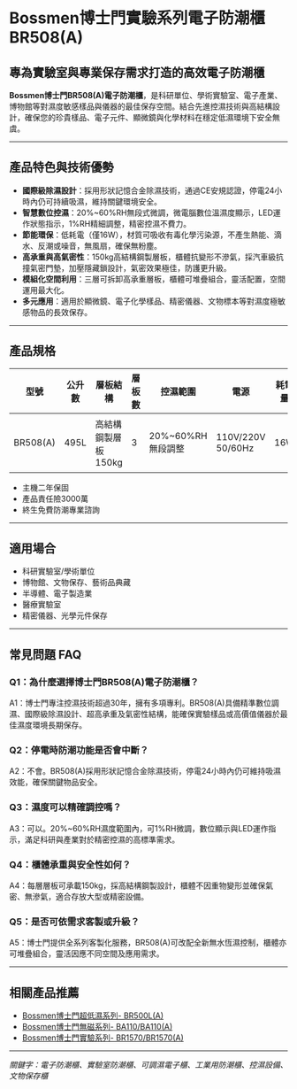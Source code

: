 # Bossmen博士門實驗系列電子防潮櫃 BR508(A)

## 專為實驗室與專業保存需求打造的高效電子防潮櫃

**Bossmen博士門BR508(A)電子防潮櫃**，是科研單位、學術實驗室、電子產業、博物館等對濕度敏感樣品與儀器的最佳保存空間。結合先進控濕技術與高結構設計，確保您的珍貴樣品、電子元件、顯微鏡與化學材料在穩定低濕環境下安全無虞。

---

## 產品特色與技術優勢

- **國際級除濕設計**：採用形狀記憶合金除濕技術，通過CE安規認證，停電24小時內仍可持續吸濕，維持關鍵環境安全。
- **智慧數位控濕**：20%~60%RH無段式微調，微電腦數位溫濕度顯示，LED運作狀態指示，1%RH精細調整，精密控濕不費力。
- **節能環保**：低耗電（僅16W），材質可吸收有毒化學污染源，不產生熱能、滴水、反潮或噪音，無風扇，確保無粉塵。
- **高承重與高氣密性**：150kg高結構鋼製層板，櫃體抗變形不滲氣，採汽車級抗撞氣密門墊，加壓隱藏鎖設計，氣密效果極佳，防護更升級。
- **模組化空間利用**：三層可拆卸高承重層板，櫃體可堆疊組合，靈活配置，空間運用最大化。
- **多元應用**：適用於顯微鏡、電子化學樣品、精密儀器、文物標本等對濕度極敏感物品的長效保存。

---

## 產品規格

| 型號      | 公升數 | 層板結構        | 層板數 | 控濕範圍      | 電源              | 耗電量 | 外部尺寸(mm)        | 內部尺寸(mm)        |
|-----------|--------|----------------|--------|--------------|-------------------|--------|---------------------|---------------------|
| BR508(A)  | 495L   | 高結構鋼製層板150kg | 3      | 20%~60%RH無段調整 | 110V/220V 50/60Hz | 16W    | W1000 x H1118 x D480 | W998 x H1032 x D479 |

- 主機二年保固
- 產品責任險3000萬
- 終生免費防潮專業諮詢

---

## 適用場合

- 科研實驗室/學術單位
- 博物館、文物保存、藝術品典藏
- 半導體、電子製造業
- 醫療實驗室
- 精密儀器、光學元件保存

---

## 常見問題 FAQ

### Q1：為什麼選擇博士門BR508(A)電子防潮櫃？
A1：博士門專注控濕技術超過30年，擁有多項專利。BR508(A)具備精準數位調濕、國際級除濕設計、超高承重及氣密性結構，能確保實驗樣品或高價值儀器於最佳濕度環境長期保存。

### Q2：停電時防潮功能是否會中斷？
A2：不會。BR508(A)採用形狀記憶合金除濕技術，停電24小時內仍可維持吸濕效能，確保關鍵物品安全。

### Q3：濕度可以精確調控嗎？
A3：可以。20%~60%RH濕度範圍內，可1%RH微調，數位顯示與LED運作指示，滿足科研與產業對於精密控濕的高標準需求。

### Q4：櫃體承重與安全性如何？
A4：每層層板可承載150kg，採高結構鋼製設計，櫃體不因重物變形並確保氣密、無滲氣，適合存放大型或精密設備。

### Q5：是否可依需求客製或升級？
A5：博士門提供全系列客製化服務，BR508(A)可改配全新無水恆濕控制，櫃體亦可堆疊組合，靈活因應不同空間及應用需求。

---

## 相關產品推薦

- [Bossmen博士門超低濕系列- BR500L(A)](https://www.bossmen.com/product/bossmen%e5%8d%9a%e5%a3%ab%e9%96%80%e8%b6%85%e4%bd%8e%e6%bf%95%e7%b3%bb%e5%88%97-br500la/)
- [Bossmen博士門無磁系列- BA110/BA110(A)](https://www.bossmen.com/product/bossmen%e5%8d%9a%e5%a3%ab%e9%96%80%e7%84%a1%e7%a3%81%e7%b3%bb%e5%88%97-ba110-ba110a/)
- [Bossmen博士門實驗系列- BR1570/BR1570(A)](https://www.bossmen.com/product/bossmen%e5%8d%9a%e5%a3%ab%e9%96%80%e5%af%a6%e9%a9%97%e7%b3%bb%e5%88%97-br1570-br1570a/)

---

*關鍵字：電子防潮櫃、實驗室防潮櫃、可調濕電子櫃、工業用防潮櫃、控濕設備、文物保存櫃*